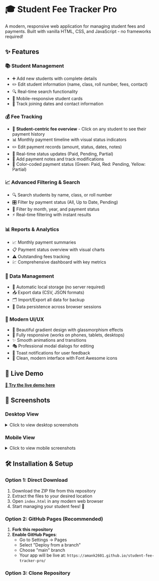 # 🎓 Student Fee Tracker Pro

A modern, responsive web application for managing student fees and payments. Built with vanilla HTML, CSS, and JavaScript - no frameworks required!

## ✨ Features

### 📚 Student Management
- ➕ Add new students with complete details
- ✏️ Edit student information (name, class, roll number, fees, contact)
- 🔍 Real-time search functionality
- 📱 Mobile-responsive student cards
- 📅 Track joining dates and contact information

### 💰 Fee Tracking
- 🎯 **Student-centric fee overview** - Click on any student to see their payment history
- 📊 Monthly payment timeline with visual status indicators
- ✏️ Edit payment records (amount, status, dates, notes)
- 🔄 Real-time status updates (Paid, Pending, Partial)
- 📝 Add payment notes and track modifications
- 🎨 Color-coded payment status (Green: Paid, Red: Pending, Yellow: Partial)

### 📈 Advanced Filtering & Search
- 🔍 Search students by name, class, or roll number
- 🎛️ Filter by payment status (All, Up to Date, Pending)
- 📅 Filter by month, year, and payment status
- ⚡ Real-time filtering with instant results

### 📊 Reports & Analytics
- 📈 Monthly payment summaries
- 📋 Payment status overview with visual charts
- ⚠️ Outstanding fees tracking
- 💹 Comprehensive dashboard with key metrics

### 💾 Data Management
- 💾 Automatic local storage (no server required)
- 📤 Export data (CSV, JSON formats)
- 🗂️ Import/Export all data for backup
- 🔄 Data persistence across browser sessions

### 🎨 Modern UI/UX
- 🌈 Beautiful gradient design with glassmorphism effects
- 📱 Fully responsive (works on phones, tablets, desktops)
- ✨ Smooth animations and transitions
- 🎭 Professional modal dialogs for editing
- 🔔 Toast notifications for user feedback
- 🌙 Clean, modern interface with Font Awesome icons

## 🚀 Live Demo

[**🔗 Try the live demo here**](https://amank2601.github.io/student-fee-tracker-pro/)

## 📱 Screenshots

### Desktop View
<details>
<summary>Click to view desktop screenshots</summary>

![Student Management](assests/homepage.jpg)

</details>

### Mobile View
<details>
<summary>Click to view mobile screenshots</summary>

![Mobile Students](assests/mobile-homepage.jpg)
![Mobile Fee Details](assests/mobile-feestracker.jpg)

</details>

## 🛠️ Installation & Setup

### Option 1: Direct Download
1. Download the ZIP file from this repository
2. Extract the files to your desired location
3. Open `index.html` in any modern web browser
4. Start managing your student fees! 🎉

### Option 2: GitHub Pages (Recommended)
1. **Fork this repository**
2. **Enable GitHub Pages**:
   - Go to Settings → Pages
   - Select "Deploy from a branch"
   - Choose "main" branch
   - Your app will be live at: `https://amank2601.github.io/student-fee-tracker-pro/`

### Option 3: Clone Repository
